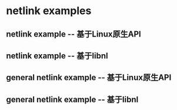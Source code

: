 # netlink examples

## netlink example -- 基于Linux原生API

## netlink example -- 基于libnl

## general netlink example -- 基于Linux原生API

## general netlink example -- 基于libnl
